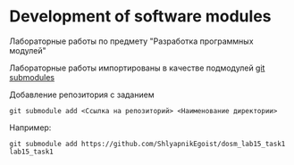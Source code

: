 # Development of software modules

Лабораторные работы по предмету "Разработка программных модулей"

Лабораторные работы импортированы в качестве подмодулей [git submodules](https://git-scm.com/book/ru/v2/%D0%98%D0%BD%D1%81%D1%82%D1%80%D1%83%D0%BC%D0%B5%D0%BD%D1%82%D1%8B-Git-%D0%9F%D0%BE%D0%B4%D0%BC%D0%BE%D0%B4%D1%83%D0%BB%D0%B8)

Добавление репозитория с заданием 
```shell
git submodule add <Ссылка на репозиторий> <Наименование директории>
```

Например:
```shell
git submodule add https://github.com/ShlyapnikEgoist/dosm_lab15_task1 lab15_task1
```